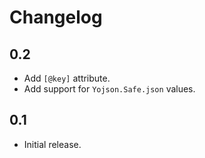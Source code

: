 Changelog
=========

0.2
---

  * Add `[@key]` attribute.
  * Add support for `Yojson.Safe.json` values.

0.1
---

  * Initial release.
